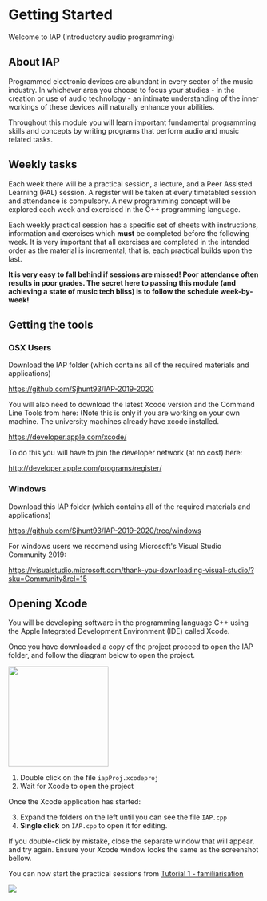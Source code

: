 # Getting Started

Welcome to IAP (Introductory audio programming)

## About IAP

Programmed electronic devices are abundant in every sector of the music industry. In whichever area you choose to focus your studies - in the creation or use of audio technology - an intimate understanding of the inner workings of these devices will naturally enhance your abilities. 

Throughout this module you will learn important fundamental programming skills and concepts by writing programs that perform audio and music related tasks. 

## Weekly tasks

Each week there will be a practical session, a lecture, and a Peer Assisted Learning (PAL) session. A register will be taken at every timetabled session and attendance is compulsory. A new programming concept will be explored each week and exercised in the C++ programming language. 

Each weekly practical session has a specific set of sheets with instructions, information and exercises which **must** be completed before the following week. It is very important that all exercises are completed in the intended order as the material is incremental; that is, each practical builds upon the last. 

**It is very easy to fall behind if sessions are missed! Poor attendance often results in poor grades. The secret here to passing this module (and achieving a state of music tech bliss) is to follow the schedule week-by-week!**

## Getting the tools

### OSX Users

Download the IAP folder (which contains all of the required materials and applications)

https://github.com/Sjhunt93/IAP-2019-2020

You will also need to download the latest Xcode version and the Command Line Tools from here: (Note this is only if you are working on your own machine. The university machines already have xcode installed.

https://developer.apple.com/xcode/

To do this you will have to join the developer network (at no cost) here: 

http://developer.apple.com/programs/register/

### Windows

Download this IAP folder (which contains all of the required materials and applications)

https://github.com/Sjhunt93/IAP-2019-2020/tree/windows

For windows users we recomend using Microsoft's Visual Studio Community 2019:

https://visualstudio.microsoft.com/thank-you-downloading-visual-studio/?sku=Community&rel=15


## Opening Xcode

You will be developing software in the programming language C++ using the Apple Integrated Development Environment (IDE) called Xcode.

Once you have downloaded a copy of the project proceed to open the IAP folder, and follow the diagram below to open the project.

<img src="images/filestruct.png" height=200/>

1. Double click on the file `iapProj.xcodeproj`
2. Wait for Xcode to open the project

Once the Xcode application has started:

3. Expand the folders on the left until you can see the file `IAP.cpp`
4. **Single click** on `IAP.cpp` to open it for editing. 

If you double-click by mistake, close the separate window that will appear, and try again. Ensure your Xcode window looks the same as the screenshot bellow. 

You can now start the practical sessions from <a href="Part%201/1%20-%20Familiarisation.md">Tutorial 1 - familiarisation</a>

<img src="images/xcode.png" />
